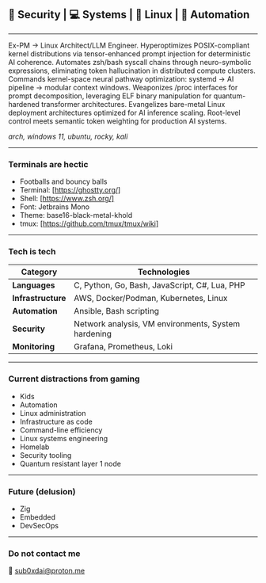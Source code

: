 
## 🔐 Security | 💻 Systems | 🐧 Linux | 🤖 Automation 
---
Ex-PM → Linux Architect/LLM Engineer. Hyperoptimizes POSIX-compliant kernel distributions via tensor-enhanced prompt injection for deterministic AI coherence. Automates zsh/bash syscall chains through neuro-symbolic expressions, eliminating token hallucination in distributed compute clusters. Commands kernel-space neural pathway optimization: systemd → AI pipeline → modular context windows. Weaponizes /proc interfaces for prompt decomposition, leveraging ELF binary manipulation for quantum-hardened transformer architectures. Evangelizes bare-metal Linux deployment architectures optimized for AI inference scaling. Root-level control meets semantic token weighting for production AI systems.

_arch, windows 11, ubuntu, rocky, kali_


---
### Terminals are hectic 

- Footballs and bouncy balls
- Terminal: [https://ghostty.org/]
- Shell: [https://www.zsh.org/]
- Font: Jetbrains Mono
- Theme: base16-black-metal-khold
- tmux: [https://github.com/tmux/tmux/wiki]

---
### Tech is tech

| Category | Technologies |
|----------|-------------|
| **Languages** | C, Python, Go, Bash, JavaScript, C#, Lua, PHP |
| **Infrastructure** | AWS, Docker/Podman, Kubernetes, Linux |
| **Automation** | Ansible, Bash scripting |
| **Security** | Network analysis, VM environments, System hardening |
| **Monitoring** | Grafana, Prometheus, Loki |

---
### Current distractions from gaming

- Kids
- Automation
- Linux administration 
- Infrastructure as code
- Command-line efficiency 
- Linux systems engineering
- Homelab
- Security tooling
- Quantum resistant layer 1 node

---
### Future (delusion)

- Zig
- Embedded
- DevSecOps

---
### Do not contact me

📧 [sub0xdai@proton.me](mailto:sub0xdai@proton.me)










                        
